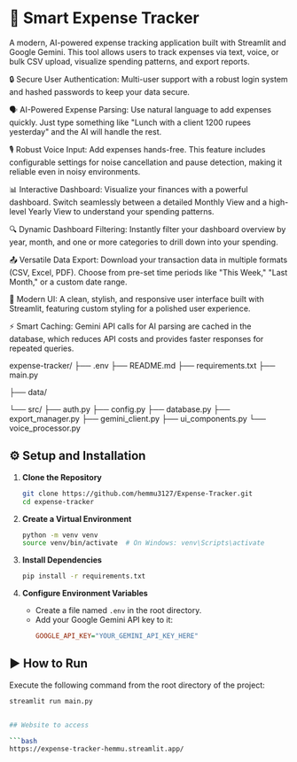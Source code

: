 # 🚀 Smart Expense Tracker

A modern, AI-powered expense tracking application built with Streamlit and Google Gemini. This tool allows users to track expenses via text, voice, or bulk CSV upload, visualize spending patterns, and export reports.

🔒 Secure User Authentication: Multi-user support with a robust login system and hashed passwords to keep your data secure.

🗣️ AI-Powered Expense Parsing: Use natural language to add expenses quickly. Just type something like "Lunch with a client 1200 rupees yesterday" and the AI will handle the rest.

🎙️ Robust Voice Input: Add expenses hands-free. This feature includes configurable settings for noise cancellation and pause detection, making it reliable even in noisy environments.

📊 Interactive Dashboard: Visualize your finances with a powerful dashboard. Switch seamlessly between a detailed Monthly View and a high-level Yearly View to understand your spending patterns.

🔍 Dynamic Dashboard Filtering: Instantly filter your dashboard overview by year, month, and one or more categories to drill down into your spending.

📤 Versatile Data Export: Download your transaction data in multiple formats (CSV, Excel, PDF). Choose from pre-set time periods like "This Week," "Last Month," or a custom date range.

🎨 Modern UI: A clean, stylish, and responsive user interface built with Streamlit, featuring custom styling for a polished user experience.

⚡ Smart Caching: Gemini API calls for AI parsing are cached in the database, which reduces API costs and provides faster responses for repeated queries.


expense-tracker/
├── .env
├── README.md
├── requirements.txt
├── main.py

├── data/

└── src/
├── auth.py
├── config.py
├── database.py
├── export_manager.py
├── gemini_client.py
├── ui_components.py
└── voice_processor.py
## ⚙️ Setup and Installation

1.  **Clone the Repository**
    ```bash
    git clone https://github.com/hemmu3127/Expense-Tracker.git
    cd expense-tracker
    ```

2.  **Create a Virtual Environment**
    ```bash
    python -m venv venv
    source venv/bin/activate  # On Windows: venv\Scripts\activate
    ```

3.  **Install Dependencies**
    ```bash
    pip install -r requirements.txt
    ```

4.  **Configure Environment Variables**
    -   Create a file named `.env` in the root directory.
    -   Add your Google Gemini API key to it:
        ```ini
        GOOGLE_API_KEY="YOUR_GEMINI_API_KEY_HERE"
        ```

## ▶️ How to Run

Execute the following command from the root directory of the project:

```bash
streamlit run main.py


## Website to access

```bash
https://expense-tracker-hemmu.streamlit.app/
